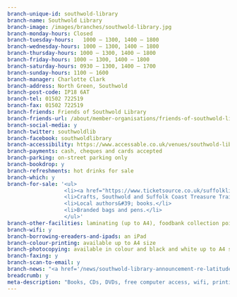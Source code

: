 ```yaml
---
branch-unique-id: southwold-library
branch-name: Southwold Library
branch-image: /images/branches/southwold-library.jpg
branch-monday-hours: Closed
branch-tuesday-hours:	1000 – 1300, 1400 – 1800
branch-wednesday-hours: 1000 – 1300, 1400 – 1800
branch-thursday-hours: 1000 – 1300, 1400 – 1800
branch-friday-hours: 1000 – 1300, 1400 – 1800
branch-saturday-hours: 0930 – 1300, 1400 – 1700
branch-sunday-hours: 1100 – 1600
branch-manager: Charlotte Clark
branch-address: North Green, Southwold
branch-post-code: IP18 6AT
branch-tel: 01502 722519
branch-fax: 01502 722519
branch-friends: Friends of Southwold Library
branch-friends-url: /about/member-organisations/friends-of-southwold-library-fosl
branch-social-media: y
branch-twitter: southwoldlib
branch-facebook: southwoldlibrary
branch-accessibility: https://www.accessable.co.uk/venues/southwold-library
branch-payments: cash, cheques and cards accepted
branch-parking: on-street parking only
branch-bookdrop: y
branch-refreshments: hot drinks for sale
branch-which: y
branch-for-sale: '<ul>
                  <li><a href="https://www.ticketsource.co.uk/suffolklibraries">Adopt a library animal</a>: online or by picking up a form from the library. Minimum £10 donation.</li>
                  <li>Crafts, Southwold and Suffolk Coast Treasure Trails sheets.</li>
                  <li>Local authors&#39; books.</li>
                  <li>Branded bags and pens.</li>
                  </ul>'
branch-other-facilities: laminating (up to A4), foodbank collection point all year round.
branch-wifi: y
branch-borrowing-ereaders-and-ipads: an iPad
branch-colour-printing: available up to A4 size
branch-photocopying: available in colour and black and white up to A4 size
branch-faxing: y
branch-scan-to-email: y
branch-news: "<a href='/news/southwold-library-announcement-re-latitude-tickets/'>Latitude ticket refunds &rarr;</a>"
breadcrumb: y
meta-description: "Books, CDs, DVDs, free computer access, wifi, printing, scanning, children's activities, Lego Club, older people's activities, language courses."
---
```

